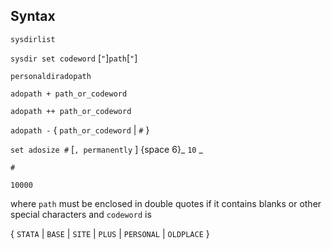 ## Syntax

`sysdirlist`

`sysdir set codeword` \[`"`\]`path`\[`"`\]

`personaldiradopath`

`adopath + path_or_codeword`

`adopath ++ path_or_codeword`

`adopath -` { `path_or_codeword` \| `#`
}

`set adosize #` \[`, permanently` \] <span options="6">{space
6}_ <span class="nowrap">`10` _

`#`

`10000`

where `path` must be enclosed in double quotes if it contains blanks or
other special characters and `codeword` is

{ `STATA` \| `BASE` \| `SITE` \| `PLUS`
\| `PERSONAL` \| `OLDPLACE` }
